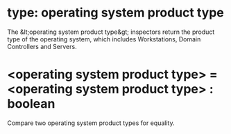 # type: operating system product type

The &amp;lt;operating system product type&amp;gt; inspectors return the product type of the operating system, which includes Workstations, Domain Controllers and Servers.

# &lt;operating system product type&gt; = &lt;operating system product type&gt; : boolean

Compare two operating system product types for equality.
